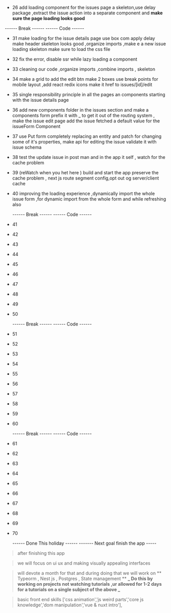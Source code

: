 <!-- - make a nav bar it contains logo , dashboard , issues page -->
<!-- - nav h is 14 nad px-5 space-x-5 -->
<!-- - react icon use aiFillBug as logo -->
<!-- - make hover effects on the links "commit nav bar progress " -->

<!-- - 9 create new page issues ,make the active page link active , import pkg classnames -->
<!-- - commit changes style active link in the nav bar -->
<!-- - 10 use mysql or postgres DB , choose ur orm of choice -->
<!-- - 11 setting up orm (watch a good tutorial about typeorm to use it comfortably )
- see a tutorial about postgres too to work more easily with it -->

<!-- - 12 make issue model to make issues table id, title,description text type,enum type status open,in progress,closed ,created at , updated at
- create migration , apply it
- 13 create issues route and use zod to validate data -->

<!-- - 14 add radix ui to our project , import style sheet , wrap everything with theme from radix
- we created a new routePage containing s form consisting of a textfield for the issue title and a text area for the description
- 16 make sure the styles is using the poppies font as intended -->

<!-- - 17 use marDown Editor instead od text area ,react simple md editor -->

<!-- - 18 use react hook form to handle validation and form sublimation hook it up to log all data in the console -->

<!-- - we thee uses axios to make a http request this is end when u can create an issue from the front end and redirect to the '/' route -->

<!-- - 19 handling errors from zod rend validation errors to the front and display them in a good way and axios try-catch display it in a red call-out -->

<!-- - 20 get type out of the zod schema and use it in both front and backend validation -->

<!-- - 21 extracting the error message to a septate component -->

<!-- - 22 add spinner while submitting the form and disable the button -->

<!-- - 23 organize you code move the inline function of submitting the form and move the http call to a separate file for separation of concerns -->

<!-- - 24 show all the issues in the issues page in a redix-ui table ,on mobile make the status and created column disappear also show the status under the title make variant of the table surface ,use fetch instead of the axios -->

<!-- - 25 make a badge component for status with mapper type label and color green,violet,red and make it a separate component ,use record type -->

- 26 add loading component for the issues page a skeleton,use delay package ,extract the issue action into a separate component and **make sure the page loading looks good**

<!-- - 27 show issue details in a different page and separate the loading pages form the issue details and the new issue page and handle non existing ids's and string id -->

<!-- - 28 style the issue details page header for title ,flex for status and date of creation ,md rendered paragraph for description -->

<!-- - 29 preview md content , solve the typography problem -->

<!-- - 30 make styled link component of radix link and next link for the issues titles -->

------ Break ------
------ Code ------

- 31 make loading for the issue details page use box com apply delay make header skeleton looks good ,organize imports ,make e a new issue loading skeleton make sure to load the css file

- 32 fix the error, disable ssr while lazy loading a component

- 33 cleaning our code ,organize imports ,combine imports , skeleton

- 34 make a grid to add the edit btn make 2 boxes use break points for mobile layout ,add react redix icons make it href to issues/[id]/edit

- 35 single responsibility principle in all the pages an components starting with the issue details page

- 36 add new components folder in the issues section and make a components form prefix it with \_ to get it out of the routing system , make the issue edit page add the issue fetched a default value for the issueForm Component

- 37 use Put form completely replacing an entity and patch for changing some of it's properties, make api for editing the issue validate it with issue schema

- 38 test the update issue in post man and in the app it self , watch for the cache problem

- 39 (reWatch when you het here ) build and start the app preserve the cache problem , next js route segment config,opt out og server/client cache

- 40 improving the loading experience ,dynamically import the whole issue form ,for dynamic import from the whole form and while refreshing also

  ------ Break ------
  ------ Code ------

- 41

- 42

- 43

- 44

- 45

- 46

- 47

- 48

- 49

- 50

  ------ Break ------
  ------ Code ------

- 51

- 52

- 53

- 54

- 55

- 56

- 57

- 58

- 59

- 60

  ------ Break ------
  ------ Code ------

- 61

- 62

- 63

- 64

- 65

- 66

- 67

- 68

- 69

- 70

  ------ Done This holiday ------
  ------- Next goal finish the app -----

> after finishing this app

> we will focus on ui ux and making visually appealing interfaces

> will devote a month for that and during doing that we will work on ** Typeorm , Nest js , Postgres , State management ** **_ Do this by working on projects not watching tutorials ,ur allowed for 1-2 days for a tutorials on a single subject of the above _**

> basic front end skills ['css animation','js weird parts','core js knowledge','dom manipulation','vue & nuxt intro'],
